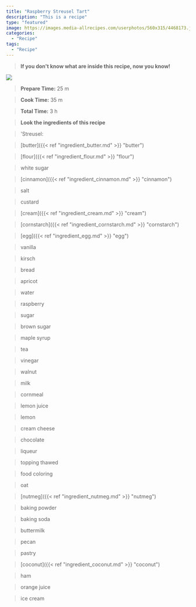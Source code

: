 ```yaml
---
title: "Raspberry Streusel Tart"
description: "This is a recipe"
type: "featured"
image: https://images.media-allrecipes.com/userphotos/560x315/4468173.jpg
categories: 
  - "Recipe"
tags: 
  - "Recipe"
---
```



>**If you don't know what are inside this recipe, now you know!**

![](../images/Recipes-Banner.jpg)
> **Prepare Time:** 25 m


> **Cook Time:** 35 m


> **Total Time:** 3 h

> **Look the ingredients of this recipe**

> 'Streusel:

> [butter]({{< ref "ingredient_butter.md" >}} "butter")

> [flour]({{< ref "ingredient_flour.md" >}} "flour")

> white sugar

> [cinnamon]({{< ref "ingredient_cinnamon.md" >}} "cinnamon")

> salt

> custard

> [cream]({{< ref "ingredient_cream.md" >}} "cream")

> [cornstarch]({{< ref "ingredient_cornstarch.md" >}} "cornstarch")

> [egg]({{< ref "ingredient_egg.md" >}} "egg")

> vanilla

> kirsch

> bread

> apricot

> water

> raspberry

> sugar

> brown sugar

> maple syrup

> tea

> vinegar

> walnut

> milk

> cornmeal

> lemon juice

> lemon

> cream cheese

> chocolate

> liqueur

> topping thawed

> food coloring

> oat

> [nutmeg]({{< ref "ingredient_nutmeg.md" >}} "nutmeg")

> baking powder

> baking soda

> buttermilk

> pecan

> pastry

> [coconut]({{< ref "ingredient_coconut.md" >}} "coconut")

> ham

> orange juice

> ice cream

